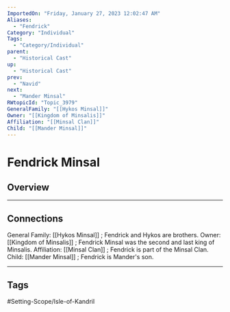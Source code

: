 ```yaml
---
ImportedOn: "Friday, January 27, 2023 12:02:47 AM"
Aliases:
  - "Fendrick"
Category: "Individual"
Tags:
  - "Category/Individual"
parent:
  - "Historical Cast"
up:
  - "Historical Cast"
prev:
  - "Navid"
next:
  - "Mander Minsal"
RWtopicId: "Topic_3979"
GeneralFamily: "[[Hykos Minsal]]"
Owner: "[[Kingdom of Minsalis]]"
Affiliation: "[[Minsal Clan]]"
Child: "[[Mander Minsal]]"
---
```

# Fendrick Minsal
## Overview
---
## Connections
General Family: [[Hykos Minsal]] ; Fendrick and Hykos are brothers.
Owner: [[Kingdom of Minsalis]] ; Fendrick Minsal was the second and last king of Minsalis.
Affiliation: [[Minsal Clan]] ; Fendrick is part of the Minsal Clan.
Child: [[Mander Minsal]] ; Fendrick is Mander's son.


---
## Tags
#Setting-Scope/Isle-of-Kandril

